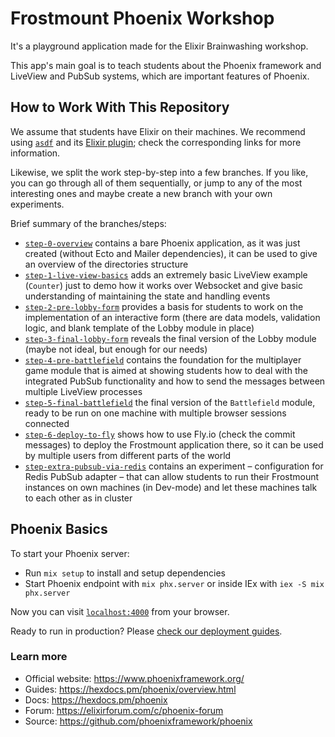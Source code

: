 # Frostmount Phoenix Workshop

It's a playground application made for the Elixir Brainwashing workshop.

This app's main goal is to teach students about the Phoenix framework and LiveView and PubSub systems, which are important features of Phoenix.

## How to Work With This Repository

We assume that students have Elixir on their machines. We recommend using [`asdf`](https://asdf-vm.com/) and its [Elixir plugin](https://github.com/asdf-vm/asdf-elixir); check the corresponding links for more information.

Likewise, we split the work step-by-step into a few branches. If you like, you can go through all of them sequentially, or jump to any of the most interesting ones and maybe create a new branch with your own experiments.

Brief summary of the branches/steps:

* [`step-0-overview`](https://github.com/cr0t/frostmount/tree/step-0-overview) contains a bare Phoenix application, as it was just created (without Ecto and Mailer dependencies), it can be used to give an overview of the directories structure
* [`step-1-live-view-basics`](https://github.com/cr0t/frostmount/tree/step-1-live-view-basics) adds an extremely basic LiveView example (`Counter`) just to demo how it works over Websocket and give basic understanding of maintaining the state and handling events
* [`step-2-pre-lobby-form`](https://github.com/cr0t/frostmount/tree/step-2-pre-lobby-form) provides a basis for students to work on the implementation of an interactive form (there are data models, validation logic, and blank template of the Lobby module in place)
* [`step-3-final-lobby-form`](https://github.com/cr0t/frostmount/tree/step-3-final-lobby-form) reveals the final version of the Lobby module (maybe not ideal, but enough for our needs)
* [`step-4-pre-battlefield`](https://github.com/cr0t/frostmount/tree/step-4-pre-battlefield) contains the foundation for the multiplayer game module that is aimed at showing students how to deal with the integrated PubSub functionality and how to send the messages between multiple LiveView processes
* [`step-5-final-battlefield`](https://github.com/cr0t/frostmount/tree/step-5-final-battlefield) the final version of the `Battlefield` module, ready to be run on one machine with multiple browser sessions connected
* [`step-6-deploy-to-fly`](https://github.com/cr0t/frostmount/tree/step-6-deploy-to-fly) shows how to use Fly.io (check the commit messages) to deploy the Frostmount application there, so it can be used by multiple users from different parts of the world
* [`step-extra-pubsub-via-redis`](https://github.com/cr0t/frostmount/tree/step-extra-pubsub-via-redis) contains an experiment – configuration for Redis PubSub adapter – that can allow students to run their Frostmount instances on own machines (in Dev-mode) and let these machines talk to each other as in cluster

## Phoenix Basics

To start your Phoenix server:

* Run `mix setup` to install and setup dependencies
* Start Phoenix endpoint with `mix phx.server` or inside IEx with `iex -S mix phx.server`

Now you can visit [`localhost:4000`](http://localhost:4000) from your browser.

Ready to run in production? Please [check our deployment guides](https://hexdocs.pm/phoenix/deployment.html).

### Learn more

* Official website: https://www.phoenixframework.org/
* Guides: https://hexdocs.pm/phoenix/overview.html
* Docs: https://hexdocs.pm/phoenix
* Forum: https://elixirforum.com/c/phoenix-forum
* Source: https://github.com/phoenixframework/phoenix
